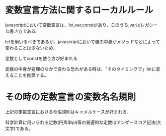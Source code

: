 # 変数宣言方法に関するローカルルール

javascriptにおいて変数宣言は、let,var,constがあり、このうち,varはレガシーな書き方である。

letを用いるべきであるが、javascriptにおいて値の中身がメソッドなどによって変わることは少ないため、

定数としてconstを使う方が好まれる.

変数の中身が処理のなかで変わる恐れがある時は、「そのタイミングで」letに変えることを推奨する。

# その時の定数宣言の変数名名規則

上記の定数宣言における命名規則はキャメルケースが好まれる.

科学計算に用いられる定数(円周率pi)等の普遍的な定数はアンダースコア記法(大文字)である。
